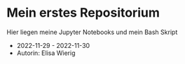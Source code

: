 # Mein erstes Repositorium

Hier liegen meine Jupyter Notebooks und mein Bash Skript

- 2022-11-29 - 2022-11-30
- Autorin: Elisa Wierig

